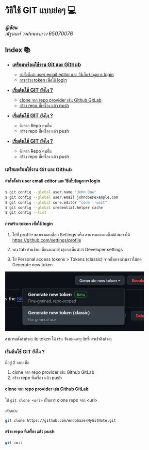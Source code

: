 # วิธีใช้ GIT แบบย่อๆ 💻

<span style="font-size:1.2em;">*<b>ผู้เขียน</b><br>ณัฐนนท์ วงศ์หนองแวง 65070076*</span>


## Index 📚

- [<span style="font-size:1.2em;"><b>เตรียมพร้อมใช้งาน Git และ Github</b></span>](#)
    - [คำสั่งตั้งค่า user email editor และ วิธีเก็บข้อมูลการ login](#คำสั่งตั้งค่า-user-email-editor-และ-วิธีเก็บข้อมูลการ-login)
    - [การสร้าง token เพื่อใช้ login](#การสร้าง-token-เพื่อใช้-login)

- [<span style="font-size:1.2em;"><b>เริ่มต้นใช้ GIT ยังไง ?</b></span>](#)
    - [clone จาก repo provider เช่น Github GitLab](#clone-จาก-repo-provider-เช่น-github-gitlab)
    - [สร้าง repo ที่เครื่อง แล้ว push](#สร้าง-repo-ที่เครื่อง-แล้ว-push)

- [<span style="font-size:1.2em;"><b>เริ่มต้นใช้ GIT ยังไง ?</b></span>](#)
    - ดึงจาก Repo คนอื่น
    - สร้าง repo ที่เครื่อง แล้ว push

- [<span style="font-size:1.2em;"><b>เริ่มต้นใช้ GIT ยังไง ?</b></span>](#)
    - ดึงจาก Repo คนอื่น
    - สร้าง repo ที่เครื่อง แล้ว push



### เตรียมพร้อมใช้งาน Git และ Github


#### คำสั่งตั้งค่า user email editor และ วิธีเก็บข้อมูลการ login

```bash
$ git config --global user.name "John Doe"
$ git config --global user.email johndoe@example.com
$ git config --global core.editor "code --wait"
$ git config --global credential.helper cache
$ git config --list
```



#### การสร้าง token เพื่อใช้ login

1. ไปที่่ profile ของเราและเลือก Settings หรือ สามารถกดตามลิ้งค์ด้านล่างได้ <br>
https://github.com/settings/profile

2. ทาง tab ด้านซ้าย เลื่อนลงมาล่างสุดจะเห็นคำว่า Developer settings


3. ไป Personal access tokens > Tokens (classic) จากนั้นทางด้านขวาให้กด Generate new token

![alt text](image.png)

สามารถตั้งค่าต่างๆ กับ token ได้ เช่น วันหมดอายุ สิทธิ์การเข้าถึงต่างๆ


### เริ่มต้นใช้ GIT ยังไง ?
มีอยู่ 2 แบบ คือ
1. clone จาก repo provider เช่น Github GitLab
2. สร้าง repo ที่เครื่อง แล้ว push

#### clone จาก repo provider เช่น Github GitLab

ใช้ ```git clone <url>``` เป็นการ clone repo จาก \<url\> 
<br><br>
*ตัวอย่าง*

```bash 
git clone https://github.com/endphaze/MyGitNote.git
```


#### สร้าง repo ที่เครื่อง แล้ว push

```bash
git init

```
